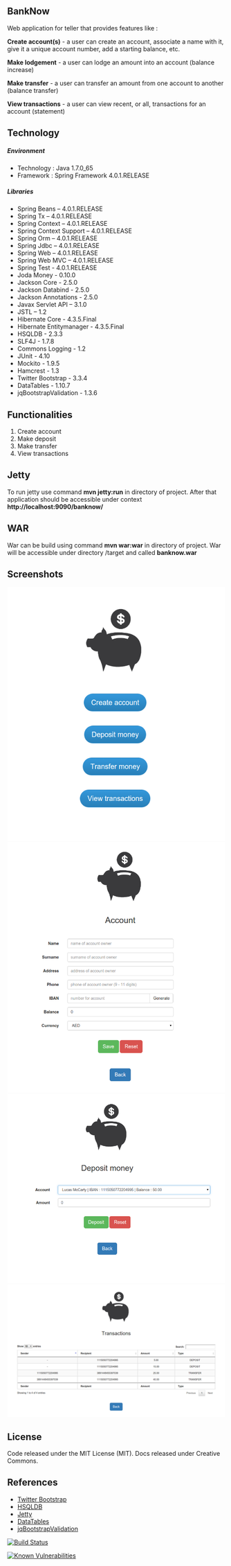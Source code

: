 ## BankNow

Web application for teller that provides features like :

**Create account(s)** - a user can create an account, associate a name with it, give it a unique
account number, add a starting balance, etc.

**Make lodgement** - a user can lodge an amount into an account (balance increase)

**Make transfer** - a user can transfer an amount from one account to another (balance
transfer)

**View transactions** - a user can view recent, or all, transactions for an account (statement)

## Technology

##### Environment

- Technology : Java 1.7.0_65
- Framework : Spring Framework 4.0.1.RELEASE

##### Libraries

- Spring Beans – 4.0.1.RELEASE
- Spring Tx – 4.0.1.RELEASE
- Spring Context – 4.0.1.RELEASE
- Spring Context Support – 4.0.1.RELEASE
- Spring Orm – 4.0.1.RELEASE
- Spring Jdbc – 4.0.1.RELEASE
- Spring Web – 4.0.1.RELEASE
- Spring Web MVC – 4.0.1.RELEASE
- Spring Test - 4.0.1.RELEASE
- Joda Money - 0.10.0
- Jackson Core - 2.5.0
- Jackson Databind - 2.5.0
- Jackson Annotations - 2.5.0
- Javax Servlet API – 3.1.0
- JSTL – 1.2
- Hibernate Core - 4.3.5.Final
- Hibernate Entitymanager - 4.3.5.Final
- HSQLDB - 2.3.3
- SLF4J - 1.7.8
- Commons Logging - 1.2
- JUnit - 4.10
- Mockito - 1.9.5
- Hamcrest - 1.3
- Twitter Bootstrap - 3.3.4
- DataTables - 1.10.7
- jqBootstrapValidation - 1.3.6

## Functionalities
1. Create account
2. Make deposit
3. Make transfer
4. View transactions

## Jetty
To run jetty use command **mvn jetty:run** in directory of project. After that application should be accessible under context **http://localhost:9090/banknow/**

## WAR
War can be build using command **mvn war:war** in directory of project. War will be accessible under directory /target and called **banknow.war**

## Screenshots

![Home](https://github.com/GarciaPL/GarciaPL.github.io/blob/master/img/banknow/Home.png "Home")
![CreateAccount](https://github.com/GarciaPL/GarciaPL.github.io/blob/master/img/banknow/CreateAccount.png "Create Account")
![DespoitMoney](https://github.com/GarciaPL/GarciaPL.github.io/blob/master/img/banknow/DepositMoney.png "Despoit Money")
![Transactions](https://github.com/GarciaPL/GarciaPL.github.io/blob/master/img/banknow/Transactions.png "Transactions")

## License
Code released under the MIT License (MIT). Docs released under Creative Commons.

## References
- [Twitter Bootstrap](http://getbootstrap.com)
- [HSQLDB](http://hsqldb.org)
- [Jetty](http://www.eclipse.org/jetty/)
- [DataTables](https://datatables.net)
- [jqBootstrapValidation](http://reactiveraven.github.io/jqBootstrapValidation/)

[![Build Status](https://travis-ci.org/GarciaPL/BankNow.svg?branch=master)](https://travis-ci.org/GarciaPL/BankNow)

[![Known Vulnerabilities](https://snyk.io/test/github/garciapl/banknow/badge.svg)](https://snyk.io/test/github/garciapl/banknow)
